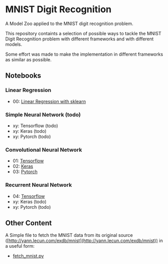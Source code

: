 # MNIST Digit Recognition

A Model Zoo applied to the MNIST digit recognition problem.

This repository containts a selection of possible ways to tackle the MNIST Digit Recognition problem with
different frameworks and with different models.

Some effort was made to make the implementation in different frameworks as similar as possible.

## Notebooks
### Linear Regression
* 00: [Linear Regression with sklearn](00_sklearn_linear_model.ipynb)

### Simple Neural Network (todo)
* xy: Tensorflow (todo)
* xy: Keras (todo)
* xy: Pytorch (todo)

### Convolutional Neural Network
* 01: [Tensorflow](01_tensorflow_cnn.ipynb)
* 02: [Keras](02_keras_cnn.ipynb)
* 03: [Pytorch](03_pytorch_cnn.ipynb)

### Recurrent Neural Network
* 04: [Tensorflow](04_tensorflow_rnn.ipynb)
* xy: Keras (todo)
* xy: Pytorch (todo)

## Other Content
A Simple file to fetch the MNIST data from its original source ([http://yann.lecun.com/exdb/mnist](http://yann.lecun.com/exdb/mnist)) in a useful form:
* [fetch_mnist.py](fetch_mnist.py)
